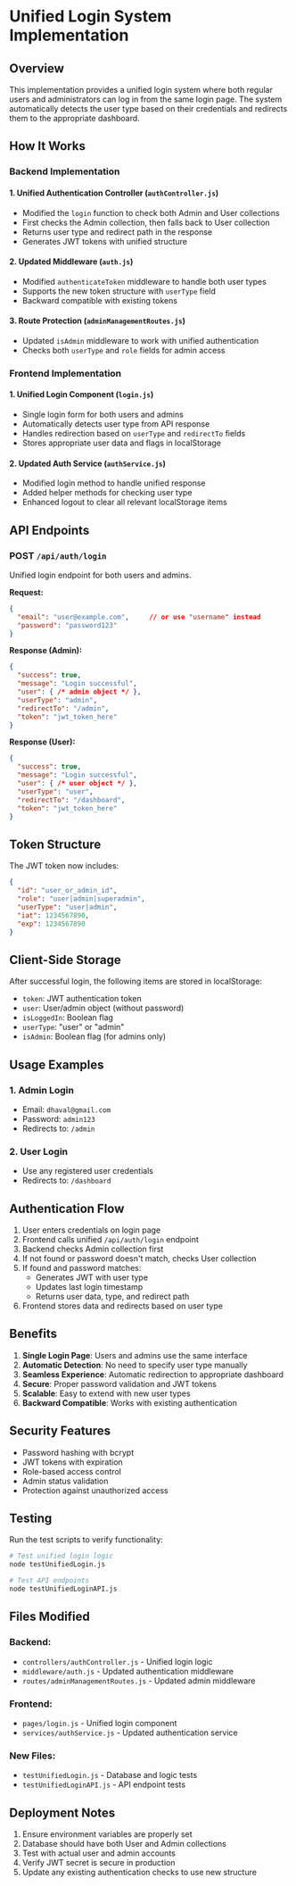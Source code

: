 # Unified Login System Implementation

## Overview
This implementation provides a unified login system where both regular users and administrators can log in from the same login page. The system automatically detects the user type based on their credentials and redirects them to the appropriate dashboard.

## How It Works

### Backend Implementation

#### 1. Unified Authentication Controller (`authController.js`)
- Modified the `login` function to check both Admin and User collections
- First checks the Admin collection, then falls back to User collection
- Returns user type and redirect path in the response
- Generates JWT tokens with unified structure

#### 2. Updated Middleware (`auth.js`)
- Modified `authenticateToken` middleware to handle both user types
- Supports the new token structure with `userType` field
- Backward compatible with existing tokens

#### 3. Route Protection (`adminManagementRoutes.js`)
- Updated `isAdmin` middleware to work with unified authentication
- Checks both `userType` and `role` fields for admin access

### Frontend Implementation

#### 1. Unified Login Component (`login.js`)
- Single login form for both users and admins
- Automatically detects user type from API response
- Handles redirection based on `userType` and `redirectTo` fields
- Stores appropriate user data and flags in localStorage

#### 2. Updated Auth Service (`authService.js`)
- Modified login method to handle unified response
- Added helper methods for checking user type
- Enhanced logout to clear all relevant localStorage items

## API Endpoints

### POST `/api/auth/login`
Unified login endpoint for both users and admins.

**Request:**
```json
{
  "email": "user@example.com",     // or use "username" instead
  "password": "password123"
}
```

**Response (Admin):**
```json
{
  "success": true,
  "message": "Login successful",
  "user": { /* admin object */ },
  "userType": "admin",
  "redirectTo": "/admin",
  "token": "jwt_token_here"
}
```

**Response (User):**
```json
{
  "success": true,
  "message": "Login successful", 
  "user": { /* user object */ },
  "userType": "user",
  "redirectTo": "/dashboard",
  "token": "jwt_token_here"
}
```

## Token Structure

The JWT token now includes:
```json
{
  "id": "user_or_admin_id",
  "role": "user|admin|superadmin",
  "userType": "user|admin",
  "iat": 1234567890,
  "exp": 1234567890
}
```

## Client-Side Storage

After successful login, the following items are stored in localStorage:
- `token`: JWT authentication token
- `user`: User/admin object (without password)
- `isLoggedIn`: Boolean flag
- `userType`: "user" or "admin"
- `isAdmin`: Boolean flag (for admins only)

## Usage Examples

### 1. Admin Login
- Email: `dhaval@gmail.com`
- Password: `admin123`
- Redirects to: `/admin`

### 2. User Login
- Use any registered user credentials
- Redirects to: `/dashboard`

## Authentication Flow

1. User enters credentials on login page
2. Frontend calls unified `/api/auth/login` endpoint
3. Backend checks Admin collection first
4. If not found or password doesn't match, checks User collection
5. If found and password matches:
   - Generates JWT with user type
   - Updates last login timestamp
   - Returns user data, type, and redirect path
6. Frontend stores data and redirects based on user type

## Benefits

1. **Single Login Page**: Users and admins use the same interface
2. **Automatic Detection**: No need to specify user type manually
3. **Seamless Experience**: Automatic redirection to appropriate dashboard
4. **Secure**: Proper password validation and JWT tokens
5. **Scalable**: Easy to extend with new user types
6. **Backward Compatible**: Works with existing authentication

## Security Features

- Password hashing with bcrypt
- JWT tokens with expiration
- Role-based access control
- Admin status validation
- Protection against unauthorized access

## Testing

Run the test scripts to verify functionality:
```bash
# Test unified login logic
node testUnifiedLogin.js

# Test API endpoints
node testUnifiedLoginAPI.js
```

## Files Modified

### Backend:
- `controllers/authController.js` - Unified login logic
- `middleware/auth.js` - Updated authentication middleware
- `routes/adminManagementRoutes.js` - Updated admin middleware

### Frontend:
- `pages/login.js` - Unified login component
- `services/authService.js` - Updated authentication service

### New Files:
- `testUnifiedLogin.js` - Database and logic tests
- `testUnifiedLoginAPI.js` - API endpoint tests

## Deployment Notes

1. Ensure environment variables are properly set
2. Database should have both User and Admin collections
3. Test with actual user and admin accounts
4. Verify JWT secret is secure in production
5. Update any existing authentication checks to use new structure

